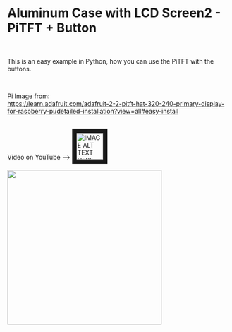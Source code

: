 
<h1>Aluminum Case with LCD Screen2 -  PiTFT + Button</h1>
</br>

This is an easy example in Python, how you can use the PiTFT with the buttons.

</br>


Pi Image from: </br>
https://learn.adafruit.com/adafruit-2-2-pitft-hat-320-240-primary-display-for-raspberry-pi/detailed-installation?view=all#easy-install
</br></br>


Video on YouTube --> <a href="https://youtu.be/RM2sC1GFHVA" target="_blank">
 <img src="https://user-images.githubusercontent.com/36192933/50377674-d0e70800-0621-11e9-9848-b41b02b2e1ac.png" alt="IMAGE ALT TEXT HERE" width="60" border="10" />
</a>
</br>

<img src="https://user-images.githubusercontent.com/36192933/55508676-a3671d00-565a-11e9-9c91-847e163795f5.png" width="350">
